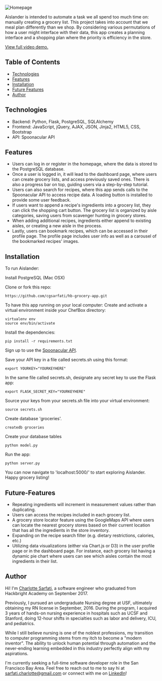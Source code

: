 ![Homepage](https://raw.githubusercontent.com/cgsarfati/hb-grocery-app/master/static/img/homepage.png)

Aislander is intended to automate a task we all spend too much time on: manually creating a grocery list. This project takes into account that we meal plan differently than we shop.  By considering various permutations of how a user might interface with their data, this app creates a planning interface and a shopping plan where the priority is efficiency in the store. 

[View full video demo.](https://www.youtube.com/watch?v=rHoRXGNCmI8)

## Table of Contents
* [Technologies](#technologies)
* [Features](#features)
* [Installation](#installation)
* [Future Features](#future-features)
* [Author](#author)

## Technologies

* Backend: Python, Flask, PostgreSQL, SQLAlchemy
* Frontend: JavaScript, jQuery, AJAX, JSON, Jinja2, HTML5, CSS, Bootstrap
* API: Spoonacular API

## Features
* Users can log in or register in the homepage, where the data is stored to the PostgreSQL database.
* Once a user is logged in, it will lead to the dashboard page, where users can create grocery lists, and access previously saved ones. There is also a progress bar on top, guiding users via a step-by-step tutorial.
* Users can also search for recipes, where this app sends calls to the Spoonacular API to access recipe data. A loading button is installed to provide some user feedback.
* If users want to append a recipe's ingredients into a grocery list, they can click the shopping cart button. The grocery list is organized by aisle categories, saving users from scavenger hunting in grocery stores.
* When adding additional recipes, ingredients either append to existing aisles, or creating a new aisle in the process.
* Lastly, users can bookmark recipes, which can be accessed in their profile page. The profile page includes user info as well as a carousel of the bookmarked recipes' images.

## Installation

To run Aislander:

Install PostgreSQL (Mac OSX)

Clone or fork this repo:

```
https://github.com/cgsarfati/hb-grocery-app.git
```

To have this app running on your local computer:
Create and activate a virtual environment inside your ChefBox directory:

```
virtualenv env
source env/bin/activate
```

Install the dependencies:

```
pip install -r requirements.txt
```

Sign up to use the [Spoonacular API](https://spoonacular.com/food-api).

Save your API key in a file called secrets.sh using this format:

```
export YOURKEY="YOURKEYHERE"
```

In the same file called secrets.sh, designate any secret key to use the Flask app:

```
export FLASK_SECRET_KEY="YOURKEYHERE"
```

Source your keys from your secrets.sh file into your virtual environment:

```
source secrets.sh
```

Create database 'groceries'.
```
createdb groceries
```
Create your database tables
```
python model.py
```


Run the app:

```
python server.py
```

You can now navigate to 'localhost:5000/' to start exploring Aislander. Happy grocery listing!

## Future-Features
* Repeating ingredients will increment in measurement values rather than duplicating.
* Users can access the recipes included in each grocery list.
* A grocery store locator feature using the GoogleMaps API where users can locate the nearest grocery stores based on their current location that has all the ingredients in the store inventory.
* Expanding on the recipe search filter (e.g. dietary restrictions, calories, etc.)
* Utilizing data visualizations (either via Chart.js or D3) in the user profile page or in the dashboard page. For instance, each grocery list having a dynamic pie chart where users can see which aisles contain the most ingredients in their list.

## Author

Hi! I'm [Charlotte Sarfati](https://www.linkedin.com/in/cgsarfati/), a software engineer who graduated from Hackbright Academy on September 2017.

Previously, I pursued an undergraduate Nursing degree at USF, ultimately obtaining my RN license in September, 2016. During the program, I acquired 3 years of hands-on nursing experience in hospitals such as UCSF and Stanford, doing 12-hour shifts in specialties such as labor and delivery, ICU, and pediatrics. 

While I still believe nursing is one of the noblest professions, my transition to computer programming stems from my itch to become a "modern inventor". The ability to unlock human potential through automation and the never-ending learning embedded in this industry perfectly align with my aspirations.

I'm currently seeking a full-time software developer role in the San Francisco Bay Area. Feel free to reach out to me to say hi at sarfati.charlotte@gmail.com or connect with me on [LinkedIn](https://www.linkedin.com/in/cgsarfati/)!

